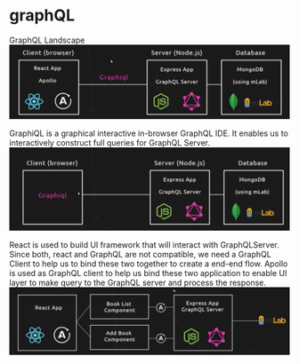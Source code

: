# graphQL


GraphQL Landscape
![GraphQL overview](https://github.com/nitishbhushan2013/graphQL/blob/master/images/graphQL-architecture.png)

GraphiQL is a graphical interactive in-browser GraphQL IDE. It enables us to interactively construct full queries for GraphQL Server. 
![GraphQL graphiql](https://github.com/nitishbhushan2013/graphQL/blob/master/images/graphQL-graphiql.png)

React is used to build UI framework that will interact with GraphQLServer. Since both, react and GraphQL are not compatible, we need a GraphQL Client to help us to bind these two together to create a end-end flow. 
Apollo is used as GraphQL client to help us bind these two application to enable UI layer to make query to the GraphQL server and process the response.
![GraphQL graphiql](https://github.com/nitishbhushan2013/graphQL/blob/master/images/graphQL-components.png)

